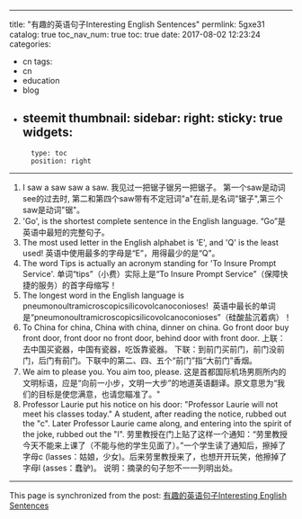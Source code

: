 
---
title: "有趣的英语句子Interesting English Sentences"
permlink: 5gxe31
catalog: true
toc_nav_num: true
toc: true
date: 2017-08-02 12:23:24
categories:
- cn
tags:
- cn
- education
- blog
- steemit
thumbnail: 
sidebar:
    right:
        sticky: true
widgets:
    -
        type: toc
        position: right
---


1. I saw a saw saw a saw. 我见过一把锯子锯另一把锯子。 第一个saw是动词see的过去时, 第二和第四个saw带有不定冠词"a"在前,是名词"锯子",第三个saw是动词"锯"。 
2. 'Go', is the shortest complete sentence in the English language. “Go”是英语中最短的完整句子。 
3. The most used letter in the English alphabet is 'E', and 'Q' is the least used! 英语中使用最多的字母是“E”，用得最少的是“Q”。 
4. The word Tips is actually an acronym standing for 'To Insure Prompt Service'. 单词“tips”（小费）实际上是“To Insure Prompt Service”（保障快捷的服务）的首字母缩写！ 
5. The longest word in the English language is pneumonoultramicroscopicsilicovolcanoconioses! &nbsp;英语中最长的单词是“pneumonoultramicroscopicsilicovolcanoconioses”（硅酸盐沉着病）！ 
6. To China for china, China with china, dinner on china. Go front door buy front door, front door no front door, behind door with front door. 上联：去中国买瓷器，中国有瓷器，吃饭靠瓷器。 下联：到前门买前门，前门没前门，后门有前门。下联中的第二、四、五个“前门”指“大前门”香烟。 
7. We aim to please you. You aim too, please. 这是首都国际机场男厕所内的文明标语，应是“向前一小步，文明一大步”的地道英语翻译。原文意思为“我们的目标是使您满意，也请您瞄准了。"
8. Professor Laurie put his notice on his door: "Professor Laurie will not meet his classes today." A student, after reading the notice, rubbed out the "c". Later Professor Laurie came along, and entering into the spirit of the joke, rubbed out the "l".
 劳里教授在门上贴了这样一个通知：“劳里教授今天不能来上课了（不能与他的学生见面了）。”一个学生读了通知后，擦掉了字母c (lasses：姑娘，少女)。后来劳里教授来了，也想开开玩笑，他擦掉了字母l (asses：蠢驴)。
说明：摘录的句子恕不一一列明出处。

- - -

This page is synchronized from the post: [有趣的英语句子Interesting English Sentences](https://steemit.com/@bring/5gxe31)
